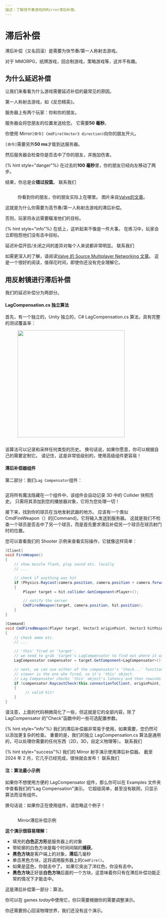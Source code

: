 ```yaml
---
描述：了解快节奏游戏的Mirror滞后补偿。
---
```


# 滞后补偿

滞后补偿（又名回滚）是需要为快节奏/第一人称射击游戏。

对于 MMORPG，纸牌游戏，回合制游戏，策略游戏等，这并不有趣。

## 为什么延迟补偿

让我们来看看为什么游戏需要延迟补偿的最常见的原因。

第一人称射击游戏，如《反恐精英》。

服务器上有两个玩家：你和你的朋友。

服务器会将您朋友的位置发送给您。 它需要**50 毫秒**。

你使用 Mirror`[命令] CmdFire(Vector3 direction)`向你的朋友开火。

`[命令]`需要另外**50 ms**才能到达服务器。

然后服务器会检查你是否击中了你的朋友，并施加伤害。

{% hint style="danger"%}
在过去的**100 毫秒**里，你的朋友已经向左移动了两步。

结果，你总是会**错过投篮**。
联系我们

<figure><img src="../../.gitbook/assets/image (71).png" alt=""> <figcaption><p>你看到你的朋友，你的朋友实际上在哪里。 图片来自<a href="https://developer.valvesoftware.com/wiki/Source_Multiplayer_Networking">Valve的文章</a>。</p></figcaption></figure>

这就是为什么你需要为高节奏/第一人称射击游戏的滞后补偿。

否则，玩家将永远需要瞄准他们的目标。

{% hint style="info"%}
在纸上，这听起来不像是一件大事。
在练习中，玩家会立即抱怨他们没有击中目标。

延迟补偿开启/关闭之间的差异对每个人来说都非常明显。
联系我们

如需更深入的了解，请阅读[Valve 的 Source Multiplayer Networking 文章](https://developer.valvesoftware.com/wiki/Source_Multiplayer_Networking)。 这是一个很好的阅读，值得花时间，即使你还没有完全理解它。

## 用反射镜进行滞后补偿

我们的延迟补偿分为两部分。

#### LagCompensation.cs 独立算法

首先，有一个独立的，Unity 独立的，C# LagCompensation.cs 算法，具有完整的测试覆盖率：

<figure><img src="../../.gitbook/assets/2023-07-05 - 14-26-07@2x.png" alt="" width="344"> <figcaption></figcaption></figure>

<figure><img src="../../.gitbook/assets/2023-07-05 - 14-28-43@2x.png" alt=""> <figcaption></figcaption></figure>

该算法可以记录和采样任何类型的历史。
换句话说，如果你愿意，你可以根据自己的需要定制它。
请记住，这是非常低级别的，使用高级组件更容易！

#### 滞后补偿器组件

第二部分：我们`Lag Compensator`组件：

<figure><img src="../../.gitbook/assets/image (146).png" alt=""> <figcaption></figcaption></figure>

这将所有魔法隐藏在一个组件中，该组件会自动记录 3D 中的 Collider 快照历史。 只需将其添加到您的播放器对象，它将为您处理一切！

接下来，找到你的球员在当地发射武器的地方。 应该有一个类似 CmdFireWeapon（）的\[Command]，它将输入发送到服务器。 这就是我们不检查一个球员是否击中了另一个球员，而是首先要求滞后补偿另一个球员在球员射门时的位置。

您可以查看我们的 Shooter 示例来查看实际操作，它就像这样简单：

```csharp
[Client]
void FireWeapon()
{
    // show muzzle flash, play sound etc. locally
    // ...

    // check if anything was hit
    if (Physics.Raycast(camera.position, camera.position + camera.forward, out RaycastHit hit))
    {
        Player target = hit.collider.GetComponent<Player>();

        // notify the server
        CmdFiredWeapon(target, camera.position, hit.position);
    }
}

[Command]
void CmdFiredWeapon(Player target, Vector3 originPoint, Vector3 hitPoint)
{
    // check ammo etc.
    // ...

    // 'this' fired at 'target'.
    // we need to grab 'target's LagCompensator to find out where it was.
    LagCompensator compensator = target.GetComponent<LagCompensator>();

    // next, we can use either of the compensator's 'Check...' functions.
    // viewer is the one who fired, so it's 'this' object.
    // Lag Compensator checks 'this' object's latency and then rewinds 'target's history by that time.
    if (compensator.RaycastCheck(this.connectionToClient, originPoint, hitPoint))
    {
         // valid hit!
    }
}
```

请注意，上面的代码稍微简化了一些，但这就是它的全部内容，除了 LagCompensator 的"Check"函数中的一些可选配置参数。

{% hint style="info"%}
我们的滞后补偿器非常易于使用，如果需要，您仍然可以添加更复杂的检查。 重要的是，我们的独立 LagCompensation.cs 算法是通用的，可以处理你需要的任何东西（2D，3D，自定义物理等）。
联系我们

{% hint style="success"%}
我们的 Mirror 射手演示使用滞后补偿器。
截至 2024 年 2 月，它几乎已经完成，很快就会发布！
联系我们

#### 注：算法最小示例

如果你不想使用方便的 LagCompensator 组件，那么你可以在 Examples 文件夹中查看我们的"Lag Compensation"演示。 它超级简单，甚至没有联网，只显示算法而没有组件。

换句话说：如果你正在使用组件，请忽略这个例子！

<figure><img src="../../.gitbook/assets/2023-06-29 - lag compensation estimated time accurate by 6ms.png" alt=""> <figcaption><p>Mirror滞后补偿示例</p></figcaption></figure>

**这个演示很容易理解：**

- 填充的**白色正方形**是服务器上的对象
- 带轮廓的白色方块是每个时间间隔的**捕获**。
- **黑色方块**是客户端上的对象，**滞后**几毫秒
- 单击黑色方块，这将调用服务器上的`CmdFire()`。
- 如果是蓝色，你就击中了。 如果它突出了洋红色，你没有击中。
- **黑色方块**正好是**白色方块**后面的一个方块，这意味着你只有在滞后补偿功能正常的情况下才能击中。

这是滞后补偿第一部分：算法。

你可以在 games *today*中使用它，你只需要根据你的需要调整演示。

你还需要担心回滚物理世界，我们还没有这个演示。
